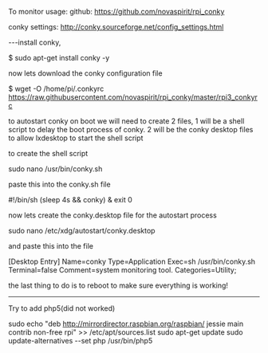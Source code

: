 To monitor usage:
github: https://github.com/novaspirit/rpi_conky

conky settings: http://conky.sourceforge.net/config_settings.html 

---install conky,

$ sudo apt-get install conky -y

now lets download the conky configuration file

$ wget -O /home/pi/.conkyrc https://raw.githubusercontent.com/novaspirit/rpi_conky/master/rpi3_conkyrc

to autostart conky on boot we will need to create 2 files, 
1 will be a shell script to delay the boot process of conky. 
2 will be the conky desktop files to allow lxdesktop to start the shell script

to create the shell script

sudo nano /usr/bin/conky.sh

paste this into the conky.sh file

#!/bin/sh
(sleep 4s && conky) &
exit 0

now lets create the conky.desktop file for the autostart process

sudo nano /etc/xdg/autostart/conky.desktop

and paste this into the file

[Desktop Entry]
Name=conky
Type=Application
Exec=sh /usr/bin/conky.sh
Terminal=false
Comment=system monitoring tool.
Categories=Utility;

the last thing to do is to reboot to make sure everything is working!


-----------------


Try to add php5(did not worked)

sudo echo "deb http://mirrordirector.raspbian.org/raspbian/ jessie main contrib non-free rpi" >> /etc/apt/sources.list
sudo apt-get update
sudo update-alternatives --set php /usr/bin/php5
